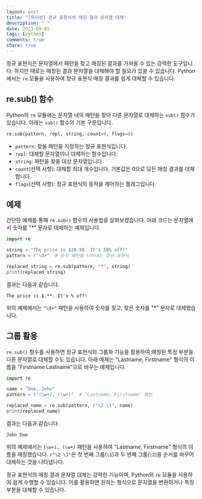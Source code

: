```yaml
---
layout: post
title: "[파이썬] 정규 표현식의 매칭 결과 문자열 대체"
description: " "
date: 2023-09-01
tags: [python]
comments: true
share: true
---
```


정규 표현식은 문자열에서 패턴을 찾고 매칭된 결과를 가져올 수 있는 강력한 도구입니다. 하지만 때로는 매칭된 결과 문자열을 대체해야 할 필요가 있을 수 있습니다. Python에서는 `re` 모듈을 사용하여 정규 표현식 매칭 결과를 쉽게 대체할 수 있습니다.

## re.sub() 함수

Python의 `re` 모듈에는 문자열 내의 패턴을 찾아 다른 문자열로 대체하는 `sub()` 함수가 있습니다. 아래는 `sub()` 함수의 기본 구문입니다.

```python
re.sub(pattern, repl, string, count=0, flags=0)
```
* `pattern`: 찾을 패턴을 지정하는 정규 표현식입니다.
* `repl`: 대체할 문자열이나 대체하는 함수입니다.
* `string`: 패턴을 찾을 대상 문자열입니다.
* `count`(선택 사항): 대체할 최대 개수입니다. 기본값은 0으로 모든 매칭 결과를 대체합니다.
* `flags`(선택 사항): 정규 표현식의 동작을 제어하는 플래그입니다.

## 예제

간단한 예제를 통해 `re.sub()` 함수의 사용법을 살펴보겠습니다. 아래 코드는 문자열에서 숫자를 "*" 문자로 대체하는 예제입니다.

```python
import re

string = "The price is $20.99. It's 50% off!"
pattern = r"\d+"  # 숫자 패턴을 나타내는 정규 표현식

replaced_string = re.sub(pattern, "*", string)
print(replaced_string)
```

결과는 다음과 같습니다.

```
The price is $.**. It's % off!
```

위의 예제에서는 `"\d+"` 패턴을 사용하여 숫자를 찾고, 찾은 숫자를 "*" 문자로 대체했습니다.

## 그룹 활용

`re.sub()` 함수를 사용하면 정규 표현식의 그룹화 기능을 활용하여 매칭된 특정 부분을 다른 문자열로 대체할 수도 있습니다. 아래 예제는 "Lastname, Firstname" 형식의 이름을 "Firstname Lastname"으로 바꾸는 예제입니다.

```python
import re

name = "Doe, John"
pattern = r"(\w+), (\w+)"  # "Lastname, Firstname" 패턴

replaced_name = re.sub(pattern, r"\2 \1", name)
print(replaced_name)
```

결과는 다음과 같습니다.

```
John Doe
```

위의 예제에서는 `(\w+), (\w+)` 패턴을 사용하여 "Lastname, Firstname" 형식의 이름을 매칭했습니다. `r"\2 \1"`은 첫 번째 그룹(`\1`)과 두 번째 그룹(`\2`)을 순서를 바꾸어 대체하는 것을 나타냅니다.

정규 표현식의 매칭 결과 문자열 대체는 강력한 기능이며, Python의 `re` 모듈을 사용하여 쉽게 수행할 수 있습니다. 이를 활용하면 원하는 형식으로 문자열을 변환하거나 특정 부분을 대체할 수 있습니다.